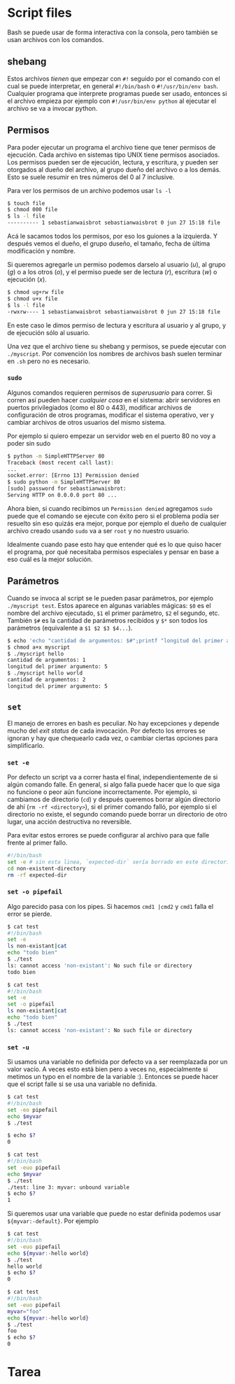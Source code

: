 # Script files

Bash se puede usar de forma interactiva con la consola, pero también se usan archivos con los
comandos.

## shebang

Estos archivos _tienen_ que empezar con `#!` seguido por el comando con el cual se puede
interpretar, en general `#!/bin/bash` o `#!/usr/bin/env bash`. Cualquier programa que interprete
programas puede ser usado, entonces si el archivo empieza por ejemplo con `#!/usr/bin/env python`
al ejecutar el archivo se va a invocar python.

## Permisos

Para poder ejecutar un programa el archivo tiene que tener permisos de ejecución. Cada archivo en
sistemas tipo UNIX tiene permisos asociados. Los permisos pueden ser de ejecución, lectura, y
escritura, y pueden ser otorgados al dueño del archivo, al grupo dueño del archivo o a los demás.
Esto se suele resumir en tres números del 0 al 7 inclusive.

Para ver los permisos de un archivo podemos usar `ls -l`

```bash
$ touch file
$ chmod 000 file
$ ls -l file 
---------- 1 sebastianwaisbrot sebastianwaisbrot 0 jun 27 15:18 file
```

Acá le sacamos todos los permisos, por eso los guiones a la izquierda. Y después vemos el dueño,
el grupo duseño, el tamaño, fecha de última modificación y nombre.

Si queremos agregarle un permiso podemos darselo al usuario (_u_), al grupo (_g_) o a los otros
(_o_), y el permiso puede ser de lectura (_r_), escritura (_w_) o ejecución (_x_).


```bash
$ chmod ug+rw file
$ chmod u+x file
$ ls -l file
-rwxrw---- 1 sebastianwaisbrot sebastianwaisbrot 0 jun 27 15:18 file
```

En este caso le dimos permiso de lectura y escritura al usuario y al grupo, y de ejecución sólo al
usuario.

Una vez que el archivo tiene su shebang y permisos, se puede ejecutar con `./myscript`. Por
convención los nombres de archivos bash suelen terminar en `.sh` pero no es necesario.

### `sudo`

Algunos comandos requieren permisos de _superusuario_ para correr. Si corren así pueden hacer
_cualquier cosa_ en el sistema: abrir servidores en puertos privilegiados (como el 80 o 443),
modificar archivos de configuración de otros programas, modificar el sistema operativo, ver y
cambiar archivos de otros usuarios del mismo sistema.

Por ejemplo si quiero empezar un servidor web en el puerto 80 no voy a poder sin sudo

```bash
$ python -m SimpleHTTPServer 80
Traceback (most recent call last):
...
socket.error: [Errno 13] Permission denied
$ sudo python -m SimpleHTTPServer 80
[sudo] password for sebastianwaisbrot:
Serving HTTP on 0.0.0.0 port 80 ...
```

Ahora bien, si cuando recibimos un `Permission denied` agregamos `sudo` puede que el comando se
ejecute con éxito pero si el problema podía ser resuelto sin eso quizás era mejor, porque por
ejemplo el dueño de cualquier archivo creado usando `sudo` va a ser `root` y no nuestro usuario.

Idealmente cuando pase esto hay que entender qué es lo que quiso hacer el programa, por qué
necesitaba permisos especiales y pensar en base a eso cuál es la mejor solución.

## Parámetros

Cuando se invoca al script se le pueden pasar parámetros, por ejemplo `./myscript test`. Estos
aparece en algunas variables mágicas: `$0` es el nombre del archivo ejecutado, `$1` el primer
parámetro, `$2` el segundo, etc. También `$#` es la cantidad de parámetros recibidos y `$*` son
todos los parámetros (equivalente a `$1 $2 $3 $4...`).

```bash
$ echo 'echo "cantidad de argumentos: $#";printf "longitud del primer argumento: "; echo -n $1|wc -c' > myscript
$ chmod a+x myscript
$ ./myscript hello
cantidad de argumentos: 1
longitud del primer argumento: 5
$ ./myscript hello world
cantidad de argumentos: 2
longitud del primer argumento: 5
```

## `set`

El manejo de errores en bash es peculiar. No hay excepciones y depende mucho del _exit status_ de
cada invocación. Por defecto los errores se ignoran y hay que chequearlo cada vez, o cambiar ciertas
opciones para simplificarlo.

### `set -e`

Por defecto un script va a correr hasta el final, independientemente de si algún comando falle. En
general, si algo falla puede hacer que lo que siga no funcione o peor aún funcione incorrectamente.
Por ejemplo, si cambiamos de directorio (`cd`) y después queremos borrar algún directorio de ahí
(`rm -rf <directory>`), si el primer comando falló, por ejemplo si el directorio no existe, el
segundo comando puede borrar un directorio de otro lugar, una acción destructiva no reversible.

Para evitar estos errores se puede configurar al archivo para que falle frente al primer fallo.

```bash
#!/bin/bash
set -e # sin esta linea, `expected-dir` sería borrado en este directorio si cd falló
cd non-existent-directory
rm -rf expected-dir
```

### `set -o pipefail`

Algo parecido pasa con los pipes. Si hacemos `cmd1 |cmd2` y `cmd1` falla el error se pierde.

```bash
$ cat test 
#!/bin/bash
set -e
ls non-existant|cat
echo "todo bien"
$ ./test 
ls: cannot access 'non-existant': No such file or directory
todo bien
```

```bash
$ cat test 
#!/bin/bash
set -e
set -o pipefail
ls non-existant|cat
echo "todo bien"
$ ./test 
ls: cannot access 'non-existant': No such file or directory
```

### `set -u`

Si usamos una variable no definida por defecto va a ser reemplazada por un valor vacío. A veces esto
está bien pero a veces no, especialmente si metimos un typo en el nombre de la variable :).
Entonces se puede hacer que el script falle si se usa una variable no definida.

```bash
$ cat test 
#!/bin/bash
set -eo pipefail
echo $myvar
$ ./test 

$ echo $?
0
```

```bash
$ cat test 
#!/bin/bash
set -euo pipefail
echo $myvar
$ ./test 
./test: line 3: myvar: unbound variable
$ echo $?
1
```

Si queremos usar una variable que puede no estar definida podemos usar `${myvar:-default}`. Por
ejemplo

```bash
$ cat test 
#!/bin/bash
set -euo pipefail
echo ${myvar:-hello world}
$ ./test 
hello world
$ echo $?
0
```

```bash
$ cat test 
#!/bin/bash
set -euo pipefail
myvar="foo"
echo ${myvar:-hello world}
$ ./test 
foo
$ echo $?
0
```

# Tarea

